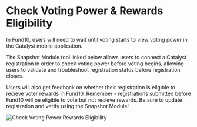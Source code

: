 # **Check Voting Power & Rewards Eligibility**

In Fund10, users will need to wait until voting starts to view voting power in the Catalyst mobile application. 

The Snapshot Module tool linked below allows users to connect a Catalyst registration in order to check voting power before voting begins, allowing users to validate and troubleshoot registration status before registration closes. 

Users will also get feedback on whether their registration is eligible to recieve voter rewards in Fund10. Remember - registrations submitted before Fund10 will be eligible to vote but not recieve rewards. Be sure to update registration and verify using the Snapshot Module!

![Check Voting Power   Rewards Eligibility](https://github.com/user-attachments/assets/8f39ffba-8387-40cd-9951-870a3974494b)
